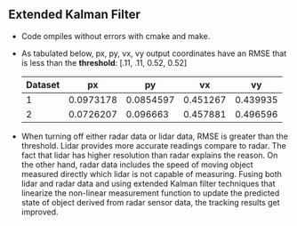 ## Extended Kalman Filter
- Code ompiles without errors with cmake and make.
- As tabulated below, px, py, vx, vy output coordinates have an RMSE that is less than the __threshold__: [.11, .11, 0.52, 0.52] 

  | Dataset | px        | py        | vx       | vy       |
  |---------|-----------|-----------|----------|----------|
  | 1       | 0.0973178 | 0.0854597 | 0.451267 | 0.439935 |
  | 2       | 0.0726207 | 0.096663  | 0.457881 | 0.496596 |
  
- When turning off either radar data or lidar data, RMSE is greater than the threshold. Lidar provides more accurate readings 
compare to radar. The fact that lidar has higher resolution than radar explains the reason. On the other hand, radar data includes
the speed of moving object measured directly which lidar is not capable of measuring. Fusing both lidar and radar data and using extended 
Kalman filter techniques that linearize the non-linear measurement function to update the predicted state of object derived from 
radar sensor data, the tracking results get improved.
